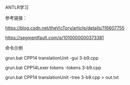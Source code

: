 ANTLR学习

参考链接：



https://blog.csdn.net/theVicTory/article/details/116607755

https://segmentfault.com/q/1010000000373381



命令示例

grun.bat CPP14 translationUnit -gui 3-b9.cpp

grun.bat CPP14Lexer tokens -tokens 3-b9.cpp

grun.bat CPP14 translationUnit -tree 3-b9.cpp > out.txt

